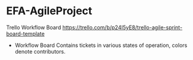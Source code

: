 # EFA-AgileProject

Trello Workflow Board
https://trello.com/b/p24I5yE8/trello-agile-sprint-board-template

 - Workflow Board Contains tickets in various states of operation, colors denote contributors.
